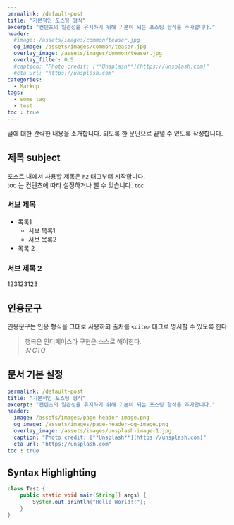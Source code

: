 ```yaml
---
permalink: /default-post
title: "기본적인 포스팅 형식"
excerpt: "컨텐츠의 일관성을 유지하기 위해 기본이 되는 포스팅 형식을 추가합니다."
header:
  #image: /assets/images/common/teaser.jpg
  og_image: /assets/images/common/teaser.jpg
  overlay_image: /assets/images/common/teaser.jpg
  overlay_filter: 0.5
  #caption: "Photo credit: [**Unsplash**](https://unsplash.com)"
  #cta_url: "https://unsplash.com"
categories:
  - Markup
tags: 
  - some tag
  - test
toc : true
---
```


글에 대한 간략한 내용을 소개합니다. 되도록 한 문단으로 끝낼 수 있도록 작성합니다.

## 제목 subject

포스트 내에서 사용할 제목은 `h2` 태그부터 시작합니다.  
toc 는 컨텐츠에 따라 설정하거나 뺄 수 있습니다. `toc`

### 서브 제목

* 목록1
  * 서브 목록1
  * 서브 목록2
* 목록 2

### 서브 제목 2

123123123

## 인용문구

인용문구는 인용 형식을 그대로 사용하되 출처를 `<cite>` 태그로 명시할 수 있도록 한다

> 행복은 인터페이스라 구현은 스스로 해야한다.  
> <cite>장 CTO</cite>


## 문서 기본 설정

```yaml
permalink: /default-post
title: "기본적인 포스팅 형식"
excerpt: "컨텐츠의 일관성을 유지하기 위해 기본이 되는 포스팅 형식을 추가합니다."
header:
  image: /assets/images/page-header-image.png
  og_image: /assets/images/page-header-og-image.png
  overlay_image: /assets/images/unsplash-image-1.jpg
  caption: "Photo credit: [**Unsplash**](https://unsplash.com)"
  cta_url: "https://unsplash.com"
toc : true
``` 

## Syntax Highlighting

```java
class Test {
    public static void main(String[] args) {
        System.out.println("Hello World!!");
    }
}
```